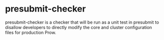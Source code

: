 # presubmit-checker

presubmit-checker is a checker that will be run as a unit test in presubmit to
disallow developers to directly modify the core and cluster configuration files
for production Prow.

